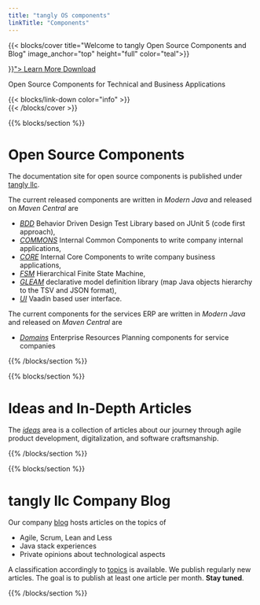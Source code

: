 ```yaml
---
title: "tangly OS components"
linkTitle: "Components"
---
```


{{< blocks/cover title="Welcome to tangly Open Source Components and Blog" image_anchor="top" height="full" color="teal">}}
<div class="mx-auto">
	<a class="btn btn-lg btn-primary mr-3 mb-4" href="{{< relref "/about" >}}">
		Learn More <i class="fas fa-arrow-alt-circle-right ml-2"></i>
	</a>
	<a class="btn btn-lg btn-secondary mr-3 mb-4" href="https://bitbucket.org/tangly-team/tangly-os/">
		Download <i class="fab fa-github ml-2 "></i>
	</a>
	<p class="lead mt-5">Open Source Components for Technical and Business Applications</p>
    	{{< blocks/link-down color="info" >}}
</div>
{{< /blocks/cover >}}


{{% blocks/section %}}
<div class="col">
<h1 class="text-center">Open Source Components</h1>

The documentation site for open source components is published under [tangly llc](https://www.tangly.net).

The current released components are written in _Modern Java_ and released on _Maven Central_ are

* _[BDD](./docs/bdd/)_ Behavior Driven Design Test Library based on JUnit 5 (code first approach),
* _[COMMONS](./docs/commons)_ Internal Common Components to write company internal applications,
* _[CORE](./docs/core)_ Internal Core Components to write company business applications,
* _[FSM](./docs/fsm/)_ Hierarchical Finite State Machine,
* _[GLEAM](./docs/gleam/)_ declarative model definition library (map Java objects hierarchy to the TSV and JSON format),
* _[UI](./docs/ui/)_ Vaadin based user interface.

The current components for the services ERP are written in _Modern Java_ and released on _Maven Central_ are
* _[Domains](./docs/domains)_ Enterprise Resources Planning components for service companies
</div>
{{% /blocks/section %}}

{{% blocks/section %}}
<div class="col">
<h1 class="text-center">Ideas and In-Depth Articles</h1>

The _[ideas](./ideas/)_ area is a collection of articles about our journey through agile product development, digitalization, and software craftsmanship.
</div>
{{% /blocks/section %}}

{{% blocks/section %}}
<div class="col">
<h1 class="text-center">tangly llc Company Blog</h1>

Our company [blog](./blog/) hosts articles on the topics of

* Agile, Scrum, Lean and Less
* Java stack experiences
* Private opinions about technological aspects

A classification accordingly to [topics](./tags/) is available.
We publish regularly new articles. The goal is to publish at least one article per month. **Stay tuned**.
</div>
{{% /blocks/section %}}
